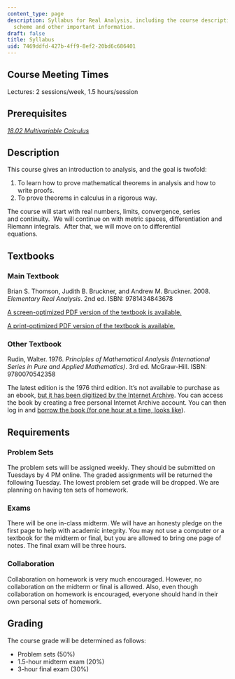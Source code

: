 ```yaml
---
content_type: page
description: Syllabus for Real Analysis, including the course description, grading
  scheme and other important information.
draft: false
title: Syllabus
uid: 7469ddfd-427b-4ff9-8ef2-20bd6c686401
---
```

## Course Meeting Times

Lectures: 2 sessions/week, 1.5 hours/session

## Prerequisites

[*18.02 Multivariable Calculus*](https://ocw.mit.edu/courses/18-02sc-multivariable-calculus-fall-2010/)

## Description

This course gives an introduction to analysis, and the goal is twofold: 

1. To learn how to prove mathematical theorems in analysis and how to write proofs.
2. To prove theorems in calculus in a rigorous way. 

The course will start with real numbers, limits, convergence, series and continuity.  We will continue on with metric spaces, differentiation and  Riemann integrals.  After that, we will move on to differential equations.                 

## Textbooks

### Main Textbook    

Brian S. Thomson, Judith B. Bruckner, and Andrew M. Bruckner. 2008. *Elementary Real Analysis*. 2nd ed. ISBN: 9781434843678

[A screen-optimized PDF version of the textbook is available.](https://classicalrealanalysis.info/com/documents/TBB-AllChapters-Landscape.pdf)         

[A print-optimized PDF version of the textbook is available.](https://classicalrealanalysis.info/com/documents/TBB-AllChapters-Portrait.pdf)               

### Other Textbook 

Rudin, Walter. 1976. *Principles of Mathematical Analysis (International Series in Pure and Applied Mathematics)*. 3rd ed. McGraw-Hill. ISBN: 9780070542358 

The latest edition is the 1976 third edition. It’s not available to purchase as an ebook, [but it has been digitized by the Internet Archive](https://archive.org/details/principles-of-mathematical-analysis-walter-rudin?). You can access the book by creating a free personal Internet Archive account. You can then log in and [borrow the book (for one hour at a time, looks like](https://help.archive.org/help/category/archive-org/borrow-a-book-from-archive-org/)). 

## Requirements

### Problem Sets

The problem sets will be assigned weekly. They should be submitted on Tuesdays by 4 PM online. The graded assignments will be returned the following Tuesday. The lowest problem set grade will be dropped. We are planning on having ten sets of homework.   

### Exams

There will be one in-class midterm. We will have an honesty pledge on the first page to help with academic integrity. You may not use a computer or a textbook for the midterm or final, but you are allowed to bring one page of notes. The final exam will be three hours.      

### Collaboration

Collaboration on homework is very much encouraged. However, no collaboration on the midterm or final is allowed. Also, even though collaboration on homework is encouraged, everyone should hand in their own personal sets of homework.      

## Grading

The course grade will be determined as follows:  

- Problem sets (50%)
- 1.5-hour midterm exam (20%)
- 3-hour final exam (30%)